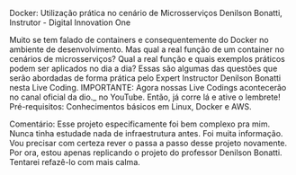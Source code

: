 Docker: Utilização prática no cenário de Microsserviços
Denilson Bonatti, Instrutor - Digital Innovation One

Muito se tem falado de containers e consequentemente do Docker no ambiente de desenvolvimento. Mas qual a real função de um container no cenários de microsserviços? Qual a real função e quais exemplos práticos podem ser aplicados no dia a dia? Essas são algumas das questões que serão abordadas de forma prática pelo Expert Instructor Denilson Bonatti nesta Live Coding. IMPORTANTE: Agora nossas Live Codings acontecerão no canal oficial da dio._ no YouTube. Então, já corre lá e ative o lembrete! Pré-requisitos: Conhecimentos básicos em Linux, Docker e AWS.


Comentário: Esse projeto especificamente foi bem complexo pra mim. Nunca tinha estudade nada de infraestrutura antes. Foi muita informação. Vou precisar com certeza rever o passa a passo desse projeto novamente. Por ora, estou apenas replicando o projeto do professor Denilson Bonatti. Tentarei refazê-lo com mais calma.
